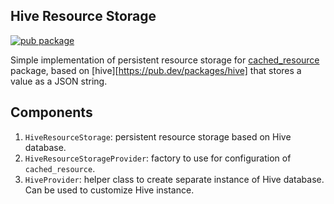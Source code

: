## Hive Resource Storage
[![pub package](https://img.shields.io/pub/v/resource_storage.svg)](https://pub.dev/packages/resource_storage)

Simple implementation of persistent resource storage for [cached_resource](https://pub.dev/packages/cached_resource) package,
based on [hive][https://pub.dev/packages/hive] that stores a value as a JSON string.

## Components

1. `HiveResourceStorage`: persistent resource storage based on Hive database.
2. `HiveResourceStorageProvider`: factory to use for configuration of `cached_resource`.
3. `HiveProvider`: helper class to create separate instance of Hive database. Can be used to customize Hive instance.
